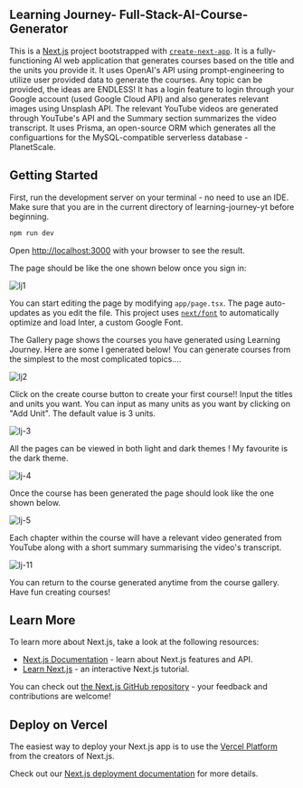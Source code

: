 ## Learning Journey- Full-Stack-AI-Course-Generator
This is a [Next.js](https://nextjs.org/) project bootstrapped with [`create-next-app`](https://github.com/vercel/next.js/tree/canary/packages/create-next-app). It is a fully-functioning AI web application that generates courses based on the title and the units you provide it. It uses OpenAI's API using prompt-engineering to utilize user provided data to generate the courses. Any topic can be provided, the ideas are ENDLESS! It has a login feature to login through your Google account (used Google Cloud API) and also generates relevant images using Unsplash API. The relevant YouTube videos are generated through YouTube's API and the Summary section summarizes the video transcript. It uses Prisma, an open-source ORM which generates all the configuartions for the MySQL-compatible serverless database - PlanetScale.

## Getting Started

First, run the development server on your terminal - no need to use an IDE. Make sure that you are in the current directory of learning-journey-yt before beginning.

```bash
npm run dev
```

Open [http://localhost:3000](http://localhost:3000) with your browser to see the result.

The page should be like the one shown below once you sign in:



![lj1](https://github.com/maggike/Full-Stack-AI-Course-Creator-Learning-Journey/assets/140755916/aaf6104f-a818-458d-8e1a-9e658bf16bd6)




You can start editing the page by modifying `app/page.tsx`. The page auto-updates as you edit the file. This project uses [`next/font`](https://nextjs.org/docs/basic-features/font-optimization) to automatically optimize and load Inter, a custom Google Font.



The Gallery page shows the courses you have generated using Learning Journey. Here are some I generated below! You can generate courses from the simplest to the most complicated topics....



![lj2](https://github.com/maggike/Full-Stack-AI-Course-Creator-Learning-Journey/assets/140755916/9beb8222-9928-4983-911c-e48a30ecd7d1)



Click on the create course button to create your first course!! Input the titles and units you want. You can input as many units as you want by clicking on "Add Unit". The default value is 3 units. 



![lj-3](https://github.com/maggike/Full-Stack-AI-Course-Creator-Learning-Journey/assets/140755916/026b31ae-c396-4f61-a4a4-98fdc10dd373)



All the pages can be viewed in both light and dark themes ! My favourite is the dark theme.



![lj-4](https://github.com/maggike/Full-Stack-AI-Course-Creator-Learning-Journey/assets/140755916/bc8c7ddf-fd4c-409f-8fdc-d1109955f20d)



Once the course has been generated the page should look like the one shown below.



![lj-5](https://github.com/maggike/Full-Stack-AI-Course-Creator-Learning-Journey/assets/140755916/270352e9-2ed7-4045-94db-b0c3c2c7b7b6)



Each chapter within the course will have a relevant video generated from YouTube along with a short summary summarising the video's transcript.



![lj-11](https://github.com/maggike/Full-Stack-AI-Course-Creator-Learning-Journey/assets/140755916/5f995580-b0fd-4cb9-967f-81557fb42a2b)



You can return to the course generated anytime from the course gallery.
Have fun creating courses!



## Learn More

To learn more about Next.js, take a look at the following resources:

- [Next.js Documentation](https://nextjs.org/docs) - learn about Next.js features and API.
- [Learn Next.js](https://nextjs.org/learn) - an interactive Next.js tutorial.

You can check out [the Next.js GitHub repository](https://github.com/vercel/next.js/) - your feedback and contributions are welcome!

## Deploy on Vercel

The easiest way to deploy your Next.js app is to use the [Vercel Platform](https://vercel.com/new?utm_medium=default-template&filter=next.js&utm_source=create-next-app&utm_campaign=create-next-app-readme) from the creators of Next.js.

Check out our [Next.js deployment documentation](https://nextjs.org/docs/deployment) for more details.
